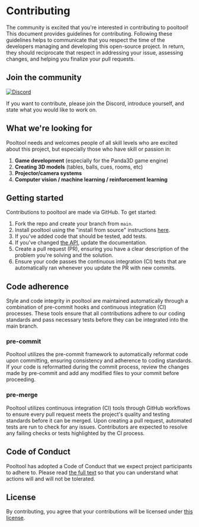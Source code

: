 # Contributing

The community is excited that you're interested in contributing to pooltool! This document provides guidelines for contributing. Following these guidelines helps to communicate that you respect the time of the developers managing and developing this open-source project. In return, they should reciprocate that respect in addressing your issue, assessing changes, and helping you finalize your pull requests.

## Join the community

[![Discord](https://img.shields.io/badge/Discord-Join%20Server-7289da?style=for-the-badge&logo=discord&logoColor=white)](https://discord.gg/8Y8qUgzZhz)

If you want to contribute, please join the Discord, introduce yourself, and state what you would like to work on.

## What we're looking for

Pooltool needs and welcomes people of all skill levels who are excited about this project, but especially those who have skill or passion in:

1. **Game development** (especially for the Panda3D game engine)
1. **Creating 3D models** (tables, balls, cues, rooms, etc)
1. **Projector/camera systems**
1. **Computer vision / machine learning / reinforcement learning**

## Getting started

Contributions to pooltool are made via GitHub. To get started:

1. Fork the repo and create your branch from `main`.
1. Install pooltool using the "install from source" instructions [here](https://pooltool.readthedocs.io/en/latest/getting_started/install.html).
1. If you've added code that should be tested, add tests.
1. If you've changed [the API](https://pooltool.readthedocs.io/en/latest/autoapi/index.html), update the documentation.
1. Create a pull request (PR), ensuring you have a clear description of the problem you're solving and the solution.
1. Ensure your code passes the continuous integration (CI) tests that are automatically ran whenever you update the PR with new commits.

## Code adherence

Style and code integrity in pooltool are maintained automatically through a combination of pre-commit hooks and continuous integration (CI) processes. These tools ensure that all contributions adhere to our coding standards and pass necessary tests before they can be integrated into the main branch.

### pre-commit

Pooltool utilizes the pre-commit framework to automatically reformat code upon committing, ensuring consistency and adherence to coding standards. If your code is reformatted during the commit process, review the changes made by pre-commit and add any modified files to your commit before proceeding.

### pre-merge

Pooltool utilizes continuous integration (CI) tools through GitHub workflows to ensure every pull request meets the project's quality and testing standards before it can be merged. Upon creating a pull request, automated tests are run to check for any issues. Contributors are expected to resolve any failing checks or tests highlighted by the CI process.

## Code of Conduct

Pooltool has adopted a Code of Conduct that we expect project participants to adhere to. Please read [the full text](CODE_OF_CONDUCT.md) so that you can understand what actions will and will not be tolerated.

## License

By contributing, you agree that your contributions will be licensed under [this license](LICENSE.md).
